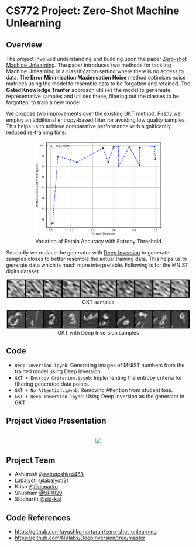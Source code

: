 # CS772 Project: Zero-Shot Machine Unlearning

## Overview
The project involved understanding and building upon the paper [Zero-shot Machine Unlearning](https://arxiv.org/abs/2201.05629). The paper introduces two methods for tackling Machine Unlearning in a classification setting where there is no access to data. The **Error Minimisation Maximisation Noise** method optimises noise matrices using the model to resemble data to be forgotten and retained. The **Gated Knowledge Tranfer** approach utilises the model to genereate representative samples and utilises these, filtering out the classes to be forgotten, to train a new model.

We propose two improvements over the existing GKT method. Firstly we employ an additional entropy-based filter for avoiding low quality samples. This helps us to achieve comparative performance with significantly reduced re-training time. 

<p align="center">
  <img src="images/entropy.png" width='350' text-align='center'><br>
  Variation of Retain Accuracy with Entropy Threshold
</p>

Secondly we replace the generator with [Deep Inversion](https://arxiv.org/pdf/1912.08795) to generate samples closes to better resemble the actual training data. This helps us to generate data which is much more interpretable. Following is for the MNIST digits dataset.

<p align="center">
  <img src="images/gkt_generated.png" width='500' text-align='center'><br>
  GKT samples
</p>

<p align="center">
  <img src="images/gkt_with_deep_generated.png" width='500' text-align='center'><br>
  GKT with Deep Inversion samples
</p>

## Code
  - `Deep Inversion.ipynb`: Generating images of MNIST numbers from the trained model using Deep Inversion.
  - `GKT + Entropy Criterion.ipynb`: Implementing the entropy criteria for filtering generated data points.
  - `GKT + No Attention.ipynb`: Removing Attention from student loss.
  - `GKT + Deep Inversion.ipynb`: Using Deep Inversion as the generator in GKT.

## Project Video Presentation
<p align="center">
  <br>
  <a href="https://www.youtube.com/watch?v=iPIpb0F5-kU">
  <img src="https://img.youtube.com/vi/iPIpb0F5-kU/0.jpg" width='350' text-align='center'>
  </a>
</p>

## Project Team
- Ashutosh [@ashutoshkr4458](https://github.com/ashutoshkr4458)
- Labajyoti [@labajyoti21](https://github.com/labajyoti21)
- Krish [@flintmarko](https://github.com/flintmarko)
- Shubham [@SP1029](https://github.com/SP1029)
- Siddharth [@sid-kal](https://github.com/sid-kal)

## Code References
- https://github.com/ayushkumartarun/zero-shot-unlearning
- https://github.com/NVlabs/DeepInversion/tree/master

